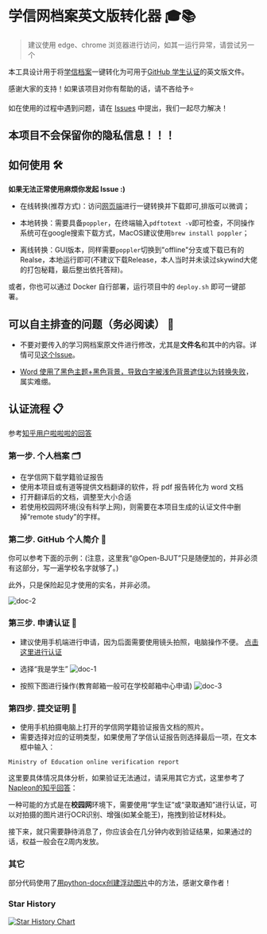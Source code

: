 # 学信网档案英文版转化器 🎓📚
> 建议使用 edge、chrome 浏览器进行访问，如其一运行异常，请尝试另一个

本工具设计用于将[学信档案](https://my.chsi.com.cn/archive/bab/index.action)一键转化为可用于[GitHub 学生认证](https://education.github.com/discount_requests/application)的英文版文件。

感谢大家的支持！如果该项目对你有帮助的话，请不吝给予⭐️

如在使用的过程中遇到问题，请在 [Issues](https://github.com/Nagi-ovo/CHSI-Converter/issues) 中提出，我们一起尽力解决！

## 本项目不会保留你的隐私信息！！！

## 如何使用 🛠️

**如果无法正常使用麻烦你发起 Issue :)**

- 在线转换(推荐方式)：访问[网页端](http://www.ez4stu.nagi.fun/)进行一键转换并下载即可,排版可以微调；

- 本地转换：需要具备`poppler`，在终端输入`pdftotext -v`即可检查，不同操作系统可在google搜索下载方式，MacOS建议使用`brew install poppler`；

- 离线转换：GUI版本，同样需要`poppler`切换到"offline"分支或下载已有的Realse，本地运行即可(不建议下载Release，本人当时并未读过skywind大佬的打包秘籍，最后整出依托答辩)。

或者，你也可以通过 Docker 自行部署，运行项目中的 `deploy.sh` 即可一键部署。

## 可以自主排查的问题（务必阅读） 🐛

- 不要对要传入的学习网档案原文件进行修改，尤其是**文件名**和其中的内容。详情可见[这个Issue](https://github.com/Nagi-ovo/CHSI-Converter/issues/13)。

- [Word 使用了黑色主题+黑色背景，导致白字被浅色背景遮住以为转换失败](https://github.com/Nagi-ovo/CHSI-Converter/issues/7)，属实难绷。

## 认证流程 📋

参考[知乎用户啦啦啦的回答](https://zhuanlan.zhihu.com/p/618772237)

### 第一步. 个人档案 🗂️

- 在学信网下载学籍验证报告
- 使用本项目或有道等提供文档翻译的软件，将 pdf 报告转化为 word 文档
- 打开翻译后的文档，调整至大小合适
- 若使用校园网环境(没有科学上网)，则需要在本项目生成的认证文件中删掉“remote study”的字样。
  
### 第二步. GitHub 个人简介 🐙

你可以参考下面的示例：(注意，这里我“@Open-BJUT”只是随便加的，并非必须有这部分，写一遍学校名字就够了。)

此外，只是保险起见才使用的实名，并非必须。

![doc-2](https://jsd.cdn.zzko.cn/gh/Nagi-ovo/picx-images-hosting@master/docs/chsi-converter/doc-2.2rv08cdhhm.jpg)

### 第三步. 申请认证 📱

- 建议使用手机端进行申请，因为后面需要使用镜头拍照，电脑操作不便。
  [点击这里进行认证](https://education.github.com/discount_requests/application)

- 选择“我是学生”
![doc-1](https://jsd.cdn.zzko.cn/gh/Nagi-ovo/picx-images-hosting@master/docs/chsi-converter/doc-1.9rj9q8mg83.jpg)

- 按照下图进行操作(教育邮箱一般可在学校邮箱中心申请)
![doc-3](https://jsd.cdn.zzko.cn/gh/Nagi-ovo/picx-images-hosting@master/docs/chsi-converter/doc-3.1e8h4b1osr.jpg)

### 第四步. 提交证明 📸

- 使用手机拍摄电脑上打开的学信网学籍验证报告文档的照片。
- 需要选择对应的证明类型，如果使用了学信认证报告则选择最后一项，在文本框中输入：

```
Ministry of Education online verification report
```

这里要具体情况具体分析，如果验证无法通过，请采用其它方式，这里参考了[Napleon的知乎回答](https://zhuanlan.zhihu.com/p/672294491?utm_psn=1719124334688301057)：

一种可能的方式是在**校园网**环境下，需要使用“学生证”或“录取通知”进行认证，可以对拍摄的图片进行OCR识别、增强(如某全能王)，拖拽到验证材料处。

接下来，就只需要静待消息了，你应该会在几分钟内收到验证结果，如果通过的话，权益一般会在2周内发放。

### 其它

部分代码使用了[用python-docx创建浮动图片](https://blog.csdn.net/BF02jgtRS00XKtCx/article/details/111188806)中的方法，感谢文章作者！


### Star History

[![Star History Chart](https://api.star-history.com/svg?repos=Nagi-ovo/CHSI-Converter&type=Date)](https://star-history.com/#Nagi-ovo/CHSI-Converter&Date)


